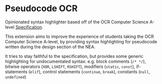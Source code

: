 # Pseudocode OCR

Opinionated syntax highlighter based off of the OCR Computer Science A-level [Specification](https://www.ocr.org.uk/images/170844-specification-accredited-a-level-gce-computer-science-h446.pdf#page=37).

This extension aims to improve the experience of students taking the OCR Computer Science A-level, by providing syntax highlighting for pseudocode written during the design section of the NEA.

It tries to stay faithful to the specification, but provides some generic highlighting for undocumentated syntax: e.g. block comments (`/* */`), bitwise operators (`XOR`, `LSHIFT`, `RSHIFT`), modifiers (`static`, `const`), if-statements (`elif`), control statements (`continue`, `break`), constants (`null`, `undefined`)
